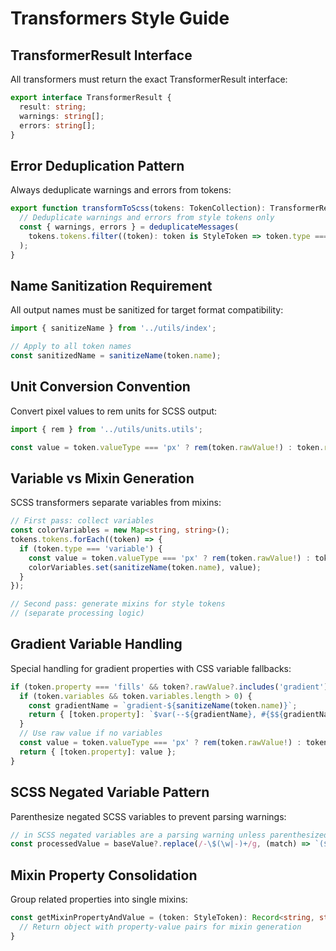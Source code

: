 # Transformers Style Guide

## TransformerResult Interface

All transformers must return the exact TransformerResult interface:

```typescript
export interface TransformerResult {
  result: string;
  warnings: string[];
  errors: string[];
}
```

## Error Deduplication Pattern

Always deduplicate warnings and errors from tokens:

```typescript
export function transformToScss(tokens: TokenCollection): TransformerResult {
  // Deduplicate warnings and errors from style tokens only
  const { warnings, errors } = deduplicateMessages(
    tokens.tokens.filter((token): token is StyleToken => token.type === 'style'),
  );
}
```

## Name Sanitization Requirement

All output names must be sanitized for target format compatibility:

```typescript
import { sanitizeName } from '../utils/index';

// Apply to all token names
const sanitizedName = sanitizeName(token.name);
```

## Unit Conversion Convention

Convert pixel values to rem units for SCSS output:

```typescript
import { rem } from '../utils/units.utils';

const value = token.valueType === 'px' ? rem(token.rawValue!) : token.rawValue;
```

## Variable vs Mixin Generation

SCSS transformers separate variables from mixins:

```typescript
// First pass: collect variables
const colorVariables = new Map<string, string>();
tokens.tokens.forEach((token) => {
  if (token.type === 'variable') {
    const value = token.valueType === 'px' ? rem(token.rawValue!) : token.rawValue;
    colorVariables.set(sanitizeName(token.name), value);
  }
});

// Second pass: generate mixins for style tokens
// (separate processing logic)
```

## Gradient Variable Handling

Special handling for gradient properties with CSS variable fallbacks:

```typescript
if (token.property === 'fills' && token?.rawValue?.includes('gradient')) {
  if (token.variables && token.variables.length > 0) {
    const gradientName = `gradient-${sanitizeName(token.name)}`;
    return { [token.property]: `$var(--${gradientName}, #{$${gradientName}})` };
  }
  // Use raw value if no variables
  const value = token.valueType === 'px' ? rem(token.rawValue!) : token.rawValue;
  return { [token.property]: value };
}
```

## SCSS Negated Variable Pattern

Parenthesize negated SCSS variables to prevent parsing warnings:

```typescript
// in SCSS negated variables are a parsing warning unless parenthesized
const processedValue = baseValue?.replace(/-\$(\w|-)+/g, (match) => `(${match})`);
```

## Mixin Property Consolidation

Group related properties into single mixins:

```typescript
const getMixinPropertyAndValue = (token: StyleToken): Record<string, string> => {
  // Return object with property-value pairs for mixin generation
}
```
